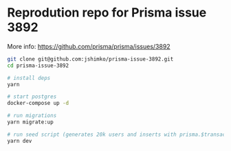 # Reprodution repo for Prisma issue 3892

More info: <https://github.com/prisma/prisma/issues/3892>

```sh
git clone git@github.com:jshimko/prisma-issue-3892.git
cd prisma-issue-3892

# install deps
yarn

# start postgres
docker-compose up -d

# run migrations
yarn migrate:up

# run seed script (generates 20k users and inserts with prisma.$transaction)
yarn dev
```
